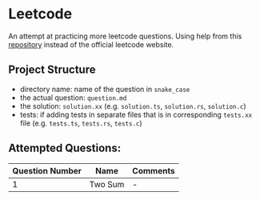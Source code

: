 # Leetcode

An attempt at practicing more leetcode questions. Using help from this [repository](https://github.com/Bishalsarang/Leetcode-Questions-Scraper) instead of the official leetcode website.

## Project Structure

- directory name: name of the question in `snake_case`
- the actual question: `question.md`
- the solution: `solution.xx` (e.g. `solution.ts`, `solution.rs`, `solution.c`)
- tests: if adding tests in separate files that is in corresponding `tests.xx` file (e.g. `tests.ts`, `tests.rs`, `tests.c`)

## Attempted Questions:

| Question Number | Name    | Comments |
| --------------- | ------- | -------- |
| 1               | Two Sum | -        |
